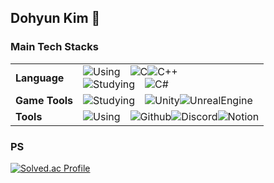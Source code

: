 ## Dohyun Kim 👋

### Main Tech Stacks

|||
|------|---|
|**Language**|![Using](https://img.shields.io/badge/Using-FF8282.svg?&style=for-the-badge)　![C](https://img.shields.io/badge/C-A8B9CC.svg?&style=for-the-badge&logo=c&logoColor=white)![C++](https://img.shields.io/badge/C++-00599C.svg?&style=for-the-badge&logo=cplusplus&logoColor=white)<br>![Studying](https://img.shields.io/badge/Studying-BAF3E6.svg?&style=for-the-badge)　![C#](https://img.shields.io/badge/-C%23-390091.svg?style=for-the-badge&logo=Csharp&logoColor=white)|
|**Game Tools**|![Studying](https://img.shields.io/badge/Studying-BAF3E6.svg?&style=for-the-badge)　![Unity](https://img.shields.io/badge/unity-FFFFFF.svg?&style=for-the-badge&logo=unity&logoColor=black)![UnrealEngine](https://img.shields.io/badge/Unreal%20Engine-0E1128.svg?&style=for-the-badge&logo=unrealengine&logoColor=white)|
|**Tools**|![Using](https://img.shields.io/badge/Using-FF8282.svg?&style=for-the-badge)　![Github](https://img.shields.io/badge/Github-181717.svg?&style=for-the-badge&logo=github&logoColor=white)![Discord](https://img.shields.io/badge/Discord-5865F2.svg?&style=for-the-badge&logo=discord&logoColor=white)![Notion](https://img.shields.io/badge/Notion-000000.svg?&style=for-the-badge&logo=notion&logoColor=white)|

### PS

[![Solved.ac Profile](http://mazassumnida.wtf/api/v2/generate_badge?boj=77ehgus)](https://solved.ac/77ehgus/)<br>


<!--
![Python](https://img.shields.io/badge/Python-3776AB.svg?&style=for-the-badge&logo=python&logoColor=white)![HTML5](https://img.shields.io/badge/HTML5-E34F26.svg?&style=for-the-badge&logo=html5&logoColor=white)![CSS3](https://img.shields.io/badge/CSS3-1572B6.svg?&style=for-the-badge&logo=css3&logoColor=white)![Javascript](https://img.shields.io/badge/Javascript-F7DF1E.svg?&style=for-the-badge&logo=javascript&logoColor=white)![Typescript](https://img.shields.io/badge/Typescript-3178C6.svg?&style=for-the-badge&logo=typescript&logoColor=white)![Java](https://img.shields.io/badge/Java-007396.svg?&style=for-the-badge&logo=Java&logoColor=white)![Kotlin](https://img.shields.io/badge/Kotlin-7F52FF.svg?&style=for-the-badge&logo=kotlin&logoColor=white)![MySQL](https://img.shields.io/badge/-MySQL-4479A1?style=for-the-badge&logo=mysql&logoColor=white)
-->

<!--
**Dorae0/Dorae0** is a ✨ _special_ ✨ repository because its `README.md` (this file) appears on your GitHub profile.

Here are some ideas to get you started:

- 🔭 I’m currently working on ...
- 🌱 I’m currently learning ...
- 👯 I’m looking to collaborate on ...
- 🤔 I’m looking for help with ...
- 💬 Ask me about ...
- 📫 How to reach me: ...
- 😄 Pronouns: ...
- ⚡ Fun fact: ...
-->
